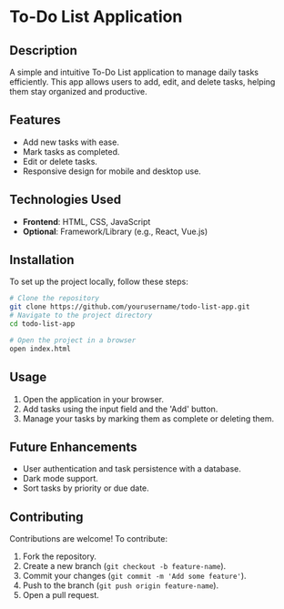 # To-Do List Application

## Description
A simple and intuitive To-Do List application to manage daily tasks efficiently. This app allows users to add, edit, and delete tasks, helping them stay organized and productive.
## Features
- Add new tasks with ease.
- Mark tasks as completed.
- Edit or delete tasks.
- Responsive design for mobile and desktop use.
## Technologies Used
- **Frontend**: HTML, CSS, JavaScript
- **Optional**: Framework/Library (e.g., React, Vue.js)
## Installation
To set up the project locally, follow these steps:

```bash
# Clone the repository
git clone https://github.com/yourusername/todo-list-app.git
# Navigate to the project directory
cd todo-list-app

# Open the project in a browser
open index.html
```

## Usage
1. Open the application in your browser.
2. Add tasks using the input field and the 'Add' button.
3. Manage your tasks by marking them as complete or deleting them.

## Future Enhancements
- User authentication and task persistence with a database.
- Dark mode support.
- Sort tasks by priority or due date.

## Contributing
Contributions are welcome! To contribute:
1. Fork the repository.
2. Create a new branch (`git checkout -b feature-name`).
3. Commit your changes (`git commit -m 'Add some feature'`).
4. Push to the branch (`git push origin feature-name`).
5. Open a pull request.


